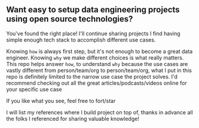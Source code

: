 ## Want easy to setup data engineering projects using open source technologies?

You've found the right place! I'll continue sharing projects I find having simple enough tech stack to accomplish different use cases.

Knowing `how` is always first step, but it's not enough to become a great data engineer. Knowing `why` we make different choices is what really matters. This repo helps answer `how`, to understand `why` because the use cases are vastly different from person/team/org to person/team/org, what I put in this repo is definitely limited to the narrow use case the project solves. I'd recommend checking out all the great articles/podcasts/videos online for your specific use case

If you like what you see, feel free to fort/star

I will list my references where I build project on top of, thanks  in advance all the folks I referenced for sharing valuable knowledge!
